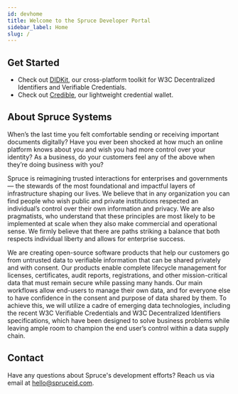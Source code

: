 ```yaml
---
id: devhome
title: Welcome to the Spruce Developer Portal
sidebar_label: Home
slug: /
---
```

## Get Started
- Check out [DIDKit](/docs/didkit), our cross-platform toolkit for W3C Decentralized Identifiers and Verifiable Credentials.
- Check out [Credible](/docs/credible), our lightweight credential wallet.

## About Spruce Systems
When’s the last time you felt comfortable sending or receiving important documents digitally? Have you ever been shocked at how much an online platform knows about you and wish you had more control over your identity? As a business, do your customers feel any of the above when they’re doing business with you?

Spruce is reimagining trusted interactions for enterprises and governments — the stewards of the most foundational and impactful layers of infrastructure shaping our lives. We believe that in any organization you can find people who wish public and private institutions respected an individual’s control over their own information and privacy. We are also pragmatists, who understand that these principles are most likely to be implemented at scale when they also make commercial and operational sense. We firmly believe that there are paths striking a balance that both respects individual liberty and allows for enterprise success.

We are creating open-source software products that help our customers go from untrusted data to verifiable information that can be shared privately and with consent. Our products enable complete lifecycle management for licenses, certificates, audit reports, registrations, and other mission-critical data that must remain secure while passing many hands. Our main workflows allow end-users to manage their own data, and for everyone else to have confidence in the consent and purpose of data shared by them. To achieve this, we will utilize a cadre of emerging data technologies, including the recent W3C Verifiable Credentials and W3C Decentralized Identifiers specifications, which have been designed to solve business problems while leaving ample room to champion the end user’s control within a data supply chain.

## Contact
Have any questions about Spruce's development efforts? Reach us via email at hello@spruceid.com.
